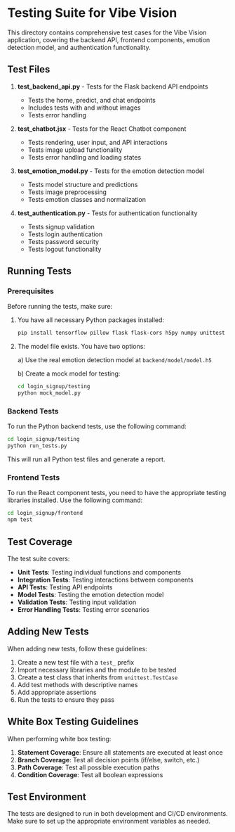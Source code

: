 # Testing Suite for Vibe Vision

This directory contains comprehensive test cases for the Vibe Vision application, covering the backend API, frontend components, emotion detection model, and authentication functionality.

## Test Files

1. **test_backend_api.py** - Tests for the Flask backend API endpoints
   - Tests the home, predict, and chat endpoints
   - Includes tests with and without images
   - Tests error handling

2. **test_chatbot.jsx** - Tests for the React Chatbot component
   - Tests rendering, user input, and API interactions
   - Tests image upload functionality
   - Tests error handling and loading states

3. **test_emotion_model.py** - Tests for the emotion detection model
   - Tests model structure and predictions
   - Tests image preprocessing
   - Tests emotion classes and normalization

4. **test_authentication.py** - Tests for authentication functionality
   - Tests signup validation
   - Tests login authentication
   - Tests password security
   - Tests logout functionality

## Running Tests

### Prerequisites

Before running the tests, make sure:

1. You have all necessary Python packages installed:
   ```bash
   pip install tensorflow pillow flask flask-cors h5py numpy unittest
   ```

2. The model file exists. You have two options:
   
   a) Use the real emotion detection model at `backend/model/model.h5`
   
   b) Create a mock model for testing:
   ```bash
   cd login_signup/testing
   python mock_model.py
   ```

### Backend Tests

To run the Python backend tests, use the following command:

```bash
cd login_signup/testing
python run_tests.py
```

This will run all Python test files and generate a report.

### Frontend Tests

To run the React component tests, you need to have the appropriate testing libraries installed. Use the following command:

```bash
cd login_signup/frontend
npm test
```

## Test Coverage

The test suite covers:

- **Unit Tests**: Testing individual functions and components
- **Integration Tests**: Testing interactions between components
- **API Tests**: Testing API endpoints
- **Model Tests**: Testing the emotion detection model
- **Validation Tests**: Testing input validation
- **Error Handling Tests**: Testing error scenarios

## Adding New Tests

When adding new tests, follow these guidelines:

1. Create a new test file with a `test_` prefix
2. Import necessary libraries and the module to be tested
3. Create a test class that inherits from `unittest.TestCase`
4. Add test methods with descriptive names
5. Add appropriate assertions
6. Run the tests to ensure they pass

## White Box Testing Guidelines

When performing white box testing:

1. **Statement Coverage**: Ensure all statements are executed at least once
2. **Branch Coverage**: Test all decision points (if/else, switch, etc.)
3. **Path Coverage**: Test all possible execution paths
4. **Condition Coverage**: Test all boolean expressions

## Test Environment

The tests are designed to run in both development and CI/CD environments. Make sure to set up the appropriate environment variables as needed. 
